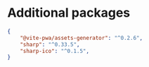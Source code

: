 # Additional packages

```json
{
    "@vite-pwa/assets-generator": "^0.2.6",
    "sharp": "^0.33.5",
    "sharp-ico": "^0.1.5",
}
```
